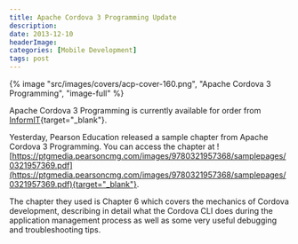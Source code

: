 ```yaml
---
title: Apache Cordova 3 Programming Update
description: 
date: 2013-12-10
headerImage: 
categories: [Mobile Development]
tags: post
---
```


{% image "src/images/covers/acp-cover-160.png", "Apache Cordova 3 Programming", "image-full" %}

Apache Cordova 3 Programming is currently available for order from [InformIT](https://www.informit.com/store/apache-cordova-3-programming-9780321957368){target="_blank"}.

Yesterday, Pearson Education released a sample chapter from Apache Cordova 3 Programming. You can access the chapter at ![https://ptgmedia.pearsoncmg.com/images/9780321957368/samplepages/0321957369.pdf](https://ptgmedia.pearsoncmg.com/images/9780321957368/samplepages/0321957369.pdf){target="_blank"}.

The chapter they used is Chapter 6 which covers the mechanics of Cordova development, describing in detail what the Cordova CLI does during the application management process as well as some very useful debugging and troubleshooting tips.